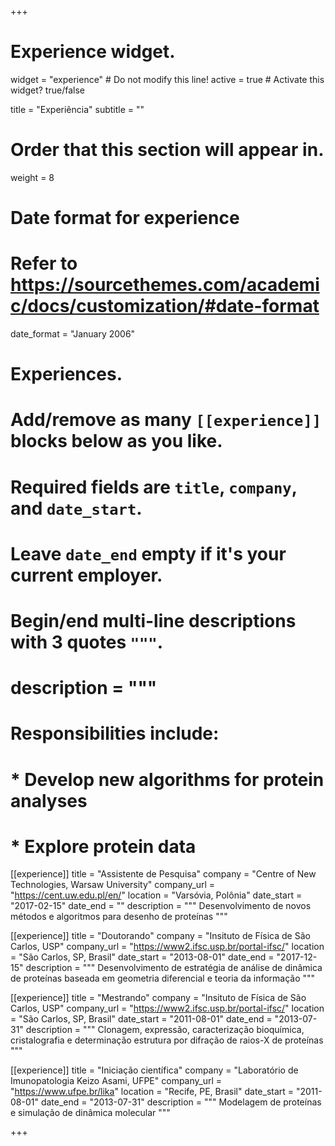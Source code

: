 +++
# Experience widget.
widget = "experience"  # Do not modify this line!
active = true  # Activate this widget? true/false

title = "Experiência"
subtitle = ""

# Order that this section will appear in.
weight = 8

# Date format for experience
#   Refer to https://sourcethemes.com/academic/docs/customization/#date-format
date_format = "January 2006"

# Experiences.
#   Add/remove as many `[[experience]]` blocks below as you like.
#   Required fields are `title`, `company`, and `date_start`.
#   Leave `date_end` empty if it's your current employer.
#   Begin/end multi-line descriptions with 3 quotes `"""`.

#  description = """
#  Responsibilities include:
#  * Develop new algorithms for protein analyses
#  * Explore protein data


[[experience]]
  title = "Assistente de Pesquisa"
  company = "Centre of New Technologies, Warsaw University"
  company_url = "https://cent.uw.edu.pl/en/"
  location = "Varsóvia, Polônia"
  date_start = "2017-02-15"
  date_end = ""
  description = """
  Desenvolvimento de novos métodos e algoritmos para desenho de proteínas
  """

[[experience]]
  title = "Doutorando"
  company = "Insituto de Física de São Carlos, USP"
  company_url = "https://www2.ifsc.usp.br/portal-ifsc/"
  location = "São Carlos, SP, Brasil"
  date_start = "2013-08-01"
  date_end = "2017-12-15"
  description = """
  Desenvolvimento de estratégia de análise de dinâmica de proteínas baseada em geometria diferencial e teoria da informação
  """

[[experience]]
  title = "Mestrando"
  company = "Insituto de Física de São Carlos, USP"
  company_url = "https://www2.ifsc.usp.br/portal-ifsc/"
  location = "São Carlos, SP, Brasil"
  date_start = "2011-08-01"
  date_end = "2013-07-31"
  description = """
  Clonagem, expressão, caracterização bioquímica, cristalografia e determinação estrutura por difração de raios-X de proteínas
  """

[[experience]]
  title = "Iniciação científica"
  company = "Laboratório de Imunopatologia Keizo Asami, UFPE"
  company_url = "https://www.ufpe.br/lika"
  location = "Recife, PE, Brasil"
  date_start = "2011-08-01"
  date_end = "2013-07-31"
  description = """
  Modelagem de proteínas e simulação de dinâmica molecular
  """

+++
